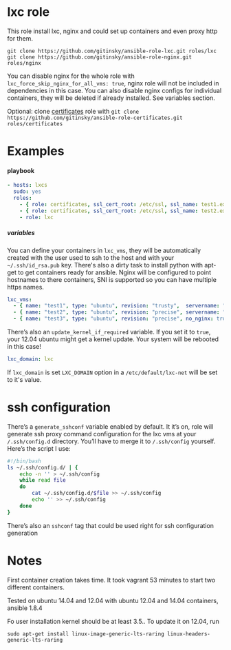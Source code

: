 # lxc role
This role install lxc, nginx and could set up containers and even proxy http for them. 

```
git clone https://github.com/gitinsky/ansible-role-lxc.git roles/lxc
git clone https://github.com/gitinsky/ansible-role-nginx.git roles/nginx
```

You can disable nginx for the whole role with ```lxc_force_skip_nginx_for_all_vms: true```, nginx role will not be included in dependencies in this case. You can also disable nginx configs for individual containers, they will be deleted if already installed. See variables section.

Optional: clone [certificates](https://github.com/gitinsky/ansible-role-certificates) role with ```git clone https://github.com/gitinsky/ansible-role-certificates.git roles/certificates```

# Examples
#### playbook
```yml
- hosts: lxcs
  sudo: yes
  roles:
    - { role: certificates, ssl_cert_root: /etc/ssl, ssl_name: test1.example.com } 
    - { role: certificates, ssl_cert_root: /etc/ssl, ssl_name: test2.example.com } 
    - role: lxc
```

##### variables

You can define your containers in ```lxc_vms```, they will be automatically created with the user used to ssh to the host and with your ```~/.ssh/id_rsa.pub``` key. There's also a dirty task to install python with apt-get to get containers ready for ansible. Nginx will be configured to point hostnames to there containers, SNI is supported so you can have multiple https names.

```yml
lxc_vms:
  - { name: "test1", type: "ubuntu", revision: "trusty",  servername: "test1.example.com", http_port: 5000, https: on }
  - { name: "test2", type: "ubuntu", revision: "precise", servername: "test2.example.com", http_port: 80,   https: off, client_max_body_size: "50m" }
  - { name: "test3", type: "ubuntu", revision: "precise", no_nginx: true}

```

There’s also an ```update_kernel_if_required``` variable. If you set it to ```true```, your 12.04 ubuntu might get a kernel update. Your system will be rebooted in this case!

```yml
lxc_domain: lxc
```

If ```lxc_domain``` is set ```LXC_DOMAIN``` option in a ```/etc/default/lxc-net``` will be set to it's value. 

# ssh configuration

There’s a ```generate_sshconf``` variable enabled by default. It it’s on, role will generate ssh proxy command configuration for the lxc vms at your ```/.ssh/config.d``` directory. You’ll have to merge it to ```/.ssh/config``` yourself. Here’s the script I use:

```bash
#!/bin/bash
ls ~/.ssh/config.d/ | {
    echo -n '' > ~/.ssh/config
    while read file
    do
        cat ~/.ssh/config.d/$file >> ~/.ssh/config
        echo '' >> ~/.ssh/config
    done
}
```

There’s also an ```sshconf``` tag that could be used right for ssh configuration generation

# Notes

First container creation takes time. It took vagrant 53 minutes to start two different containers.

Tested on ubuntu 14.04 and 12.04 with ubuntu 12.04 and 14.04 containers, ansible 1.8.4

Fo user installation kernel should be at least 3.5.. To update it on 12.04, run

```
sudo apt-get install linux-image-generic-lts-raring linux-headers-generic-lts-raring
```